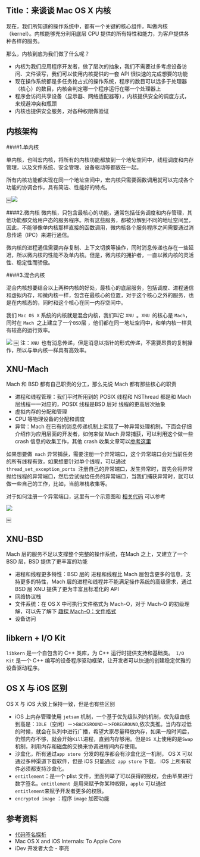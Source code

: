 ## Title：来谈谈 Mac OS X 内核
现在，我们所知道的操作系统中，都有一个关键的核心组件，叫做内核（kernel）。内核能够充分利用底层 CPU 提供的所有特性和能力，为客户提供各种各样的服务。

那么，内核到底为我们做了什么呢？

* 内核为我们应用程序开发者，做了层次的抽象，我们不需要过多考虑设备访问、文件读写，我们可以使用内核提供的一套 API 很快速的完成想要的功能
* 现在操作系统都是多任务抢占式的操作系统，程序的数目可以远多于处理器（核心）的数目，内核会判定哪一个程序运行在哪一个处理器上
* 程序会访问共享设备（显示器、网络适配器等），内核提供安全的调度方式，来规避冲突和瓶颈
* 内核也提供安全服务，对各种权限做验证

## 内核架构

####1.单内核

单内核，也叫宏内核，将所有的内核功能都放到一个地址空间中，线程调度和内存管理，以及文件系统、安全管理、设备驱动等都放在一起。

所有内核功能都实现在同一个地址空间中，宏内核只需要函数调用就可以完成各个功能的协调合作，具有简洁、性能好的特点。

￼![](http://p1.bqimg.com/567571/6e415fc1361d91de.jpg)

####2.微内核
微内核，只包含最核心的功能，通常包括任务调度和内存管理，其他功能都交给用户态的服务程序。所有这些服务，都被分解到不同的地址空间里，因此，不能够像单内核那样直接的函数调用，微内核各个服务程序之间需要通过消息传递（IPC）来进行通信。

微内核的进程通信需要内存复制、上下文切换等操作，同时消息传递也存在一些延迟，所以微内核的性能不及单内核。但是，微内核的拥护者，一直以微内核的灵活性、稳定性而骄傲。

####3.混合内核

混合内核想要结合以上两种内核的好处，最核心的底层服务，包括调度、进程通信和虚拟内存，和微内核一样，包含在最核心的位置，对于这个核心之外的服务，也是在内核态的，同时和这个核心在同一内存空间中。

我们 `Mac OS X` 系统的内核就是混合内核，我们叫它 `XNU `。`XNU `的核心是 `Mach`，同时在 `Mach `之上建立了一个` BSD `层 ，他们都在同一地址空间中，和单内核一样具有较高的运行效率。

![](http://p1.bqimg.com/567571/a5c6344497fa8136.jpg)
￼
注：`XNU `也有消息传递，但是消息以指针的形式传递，不需要昂贵的复制操作，所以与单内核一样具有高效率。

## XNU-Mach 

Mach 和 BSD 都有自己职责的分工，那么先说 Mach 都有那些核心的职责

* 进程和线程管理：我们平时所用到的 POSIX 线程和 NSThread 都是和 Mach 层线程一一对应的，POSIX 线程是BSD 层对 线程的更高层次抽象
* 虚拟内存的分配和管理
* CPU 等物理设备的分配和调度
* 异常：Mach 在已有的消息传递机制上实现了一种异常处理机制，下面会仔细介绍作为应用层面的开发者，如何来做 Mach 异常捕获，可以利用这个做一些 crash 信息的收集工作，其他 crash 收集文章可以[参考这里](https://github.com/Wl201314/Joy-Blog/blob/master/%E5%AE%9E%E8%B7%B5%E6%B8%85%E5%8D%95%EF%BC%9A%E6%94%B6%E5%BD%95%E6%9C%80%E4%BD%B3%E5%AE%9E%E8%B7%B5%E5%8D%9A%E6%96%87.md)

如果想要做` mach` 异常捕获，需要注册一个异常端口，这个异常端口会对当前任务的所有线程有效，如果想要针对单个线程，可以通过 `thread_set_exception_ports `注册自己的异常端口，发生异常时，首先会将异常抛给线程的异常端口，然后尝试抛给任务的异常端口，当我们捕获异常时，就可以做一些自己的工作，比如，当前堆栈收集等。

对于如何注册一个异常端口，这里有一个示意图和 [相关代码](https://github.com/Wl201314/Joy-Blog/tree/master/Contents/MachExceptionDemo) 可以参考


![](http://p1.bqimg.com/567571/b19be90e6d7d5ab1.jpg)

￼
## XNU-BSD

Mach 层的服务不足以支撑整个完整的操作系统，在Mach 之上，又建立了一个 BSD 层，BSD 提供了更丰富的功能

* 进程和线程更多特性：BSD 层的 进程和线程比 Mach 层包含更多的信息，支持更多的特性，Mach 层的进程和线程并不能满足操作系统的高级需求，通过BSD 层 XNU 提供了更为丰富且标准化的 API
* 网络协议栈
* 文件系统：在 OS X 中可执行文件格式为 Mach-O，对于 Mach-O 的初级理解，可以先了解下 [趣探 Mach-O：文件格式](https://github.com/Wl201314/Joy-Blog/blob/master/Blog/%E8%B6%A3%E6%8E%A2%20Mach-O%EF%BC%9A%E6%96%87%E4%BB%B6%E6%A0%BC%E5%BC%8F.md)
* 设备访问

## libkern + I/O Kit

`libkern` 是一个自包含的 C++ 类库，为 C++ 运行时提供支持和基础类。` I/O Kit` 是一个 C++ 编写的设备程序驱动框架，让开发者可以快速的创建稳定优雅的设备驱动程序。

## OS X 与 iOS 区别

OS X 与 iOS 大致上保持一致，但是也有些区别

* iOS 上内存管理使用 `jetsam` 机制，一个基于优先级队列的机制，优先级由低到高是：`IDLE`（空闲）－>`BACKGROUND`－>`FOREGROUND`,依次类推。当内存过低的时候，就会在队列中进行广播，希望大家尽量释放内存，如果一段时间后，仍然内存不够，就会开始`Kill`进程，直到内存够用。但是` OS X `上使用的是` Swap `机制，利用内存和磁盘的交换来协调进程间内存使用。
* 沙盒化，所有通过`app store `分发的程序都会有沙盒化这一机制， OS X 可以通过多种渠道下载软件，但是 iOS 只能通过` app store` 下载， iOS 上所有软件必须都支持沙盒化。
* `entitlement`：是一个 plist 文件，里面列举了可以获得的授权，会由苹果进行数字签名。`entitlement `是用来赋予你某种权限，`apple` 可以通过` entitlement `来赋予开发者更多的权限。
* `encrypted image` ：程序 `image` 加密功能

## 参考资料

* [代码签名探析](https://objccn.io/issue-17-2/)
* Mac OS X and iOS Internals: To Apple Core
* iDev 开发者大会 - 李亮

